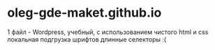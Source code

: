 # oleg-gde-maket.github.io
1 файл - Wordpress, учебный, с использованием
    чистого html и css
    локальная подгрузка шрифтов
    длинные селекторы :(
    
